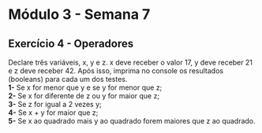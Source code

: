# Módulo 3 - Semana 7
## Exercício 4 - Operadores

Declare três variáveis, x, y e z. x deve receber o valor 17, y deve receber 21 e z deve receber 42. Após isso, imprima no console os resultados (booleans) para cada um dos testes.\
**1-** Se x for menor que y e se y for menor que z;\
**2-** Se x for diferente de z ou y for maior que z;\
**3-** Se z for igual a 2 vezes y;\
**4-** Se x + y for maior que z;\
**5-** Se x ao quadrado mais y ao quadrado forem maiores que z ao quadrado.